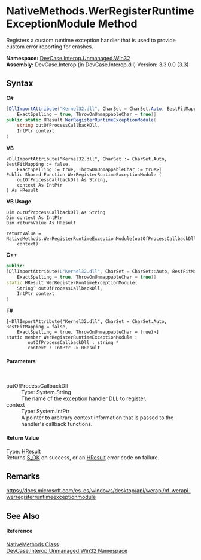 # NativeMethods.WerRegisterRuntimeExceptionModule Method 
 

Registers a custom runtime exception handler that is used to provide custom error reporting for crashes.

**Namespace:**&nbsp;<a href="N_DevCase_Interop_Unmanaged_Win32">DevCase.Interop.Unmanaged.Win32</a><br />**Assembly:**&nbsp;DevCase.Interop (in DevCase.Interop.dll) Version: 3.3.0.0 (3.3)

## Syntax

**C#**<br />
``` C#
[DllImportAttribute("Kernel32.dll", CharSet = CharSet.Auto, BestFitMapping = false, 
	ExactSpelling = true, ThrowOnUnmappableChar = true)]
public static HResult WerRegisterRuntimeExceptionModule(
	string outOfProcessCallbackDll,
	IntPtr context
)
```

**VB**<br />
``` VB
<DllImportAttribute("Kernel32.dll", CharSet := CharSet.Auto, BestFitMapping := false, 
	ExactSpelling := true, ThrowOnUnmappableChar := true>]
Public Shared Function WerRegisterRuntimeExceptionModule ( 
	outOfProcessCallbackDll As String,
	context As IntPtr
) As HResult
```

**VB Usage**<br />
``` VB Usage
Dim outOfProcessCallbackDll As String
Dim context As IntPtr
Dim returnValue As HResult

returnValue = NativeMethods.WerRegisterRuntimeExceptionModule(outOfProcessCallbackDll, 
	context)
```

**C++**<br />
``` C++
public:
[DllImportAttribute(L"Kernel32.dll", CharSet = CharSet::Auto, BestFitMapping = false, 
	ExactSpelling = true, ThrowOnUnmappableChar = true)]
static HResult WerRegisterRuntimeExceptionModule(
	String^ outOfProcessCallbackDll, 
	IntPtr context
)
```

**F#**<br />
``` F#
[<DllImportAttribute("Kernel32.dll", CharSet = CharSet.Auto, BestFitMapping = false, 
	ExactSpelling = true, ThrowOnUnmappableChar = true)>]
static member WerRegisterRuntimeExceptionModule : 
        outOfProcessCallbackDll : string * 
        context : IntPtr -> HResult 

```


#### Parameters
&nbsp;<dl><dt>outOfProcessCallbackDll</dt><dd>Type: System.String<br />The name of the exception handler DLL to register.</dd><dt>context</dt><dd>Type: System.IntPtr<br />A pointer to arbitrary context information that is passed to the handler's callback functions.</dd></dl>

#### Return Value
Type: <a href="T_DevCase_Interop_Unmanaged_Win32_Enums_HResult">HResult</a><br />Returns <a href="T_DevCase_Interop_Unmanaged_Win32_Enums_HResult">S_OK</a> on success, or an <a href="T_DevCase_Interop_Unmanaged_Win32_Enums_HResult">HResult</a> error code on failure.

## Remarks
<a href="https://docs.microsoft.com/es-es/windows/desktop/api/werapi/nf-werapi-werregisterruntimeexceptionmodule" target="_blank">https://docs.microsoft.com/es-es/windows/desktop/api/werapi/nf-werapi-werregisterruntimeexceptionmodule</a>

## See Also


#### Reference
<a href="T_DevCase_Interop_Unmanaged_Win32_NativeMethods">NativeMethods Class</a><br /><a href="N_DevCase_Interop_Unmanaged_Win32">DevCase.Interop.Unmanaged.Win32 Namespace</a><br />